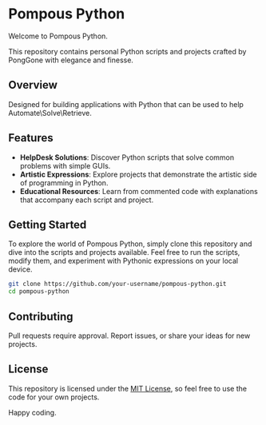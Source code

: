 # Pompous Python

Welcome to Pompous Python.

This repository contains personal Python scripts and projects crafted by PongGone with elegance and finesse.

## Overview

Designed for building applications with Python that can be used to help Automate\Solve\Retrieve.

## Features

- **HelpDesk Solutions**: Discover Python scripts that solve common problems with simple GUIs.
- **Artistic Expressions**: Explore projects that demonstrate the artistic side of programming in Python.
- **Educational Resources**: Learn from commented code with explanations that accompany each script and project.

## Getting Started

To explore the world of Pompous Python, simply clone this repository and dive into the scripts and projects available. 
Feel free to run the scripts, modify them, and experiment with Pythonic expressions on your local device.


```bash
git clone https://github.com/your-username/pompous-python.git
cd pompous-python
```

## Contributing

Pull requests require approval. Report issues, or share your ideas for new projects.

## License

This repository is licensed under the [MIT License](LICENSE), so feel free to use the code for your own projects.

Happy coding.
